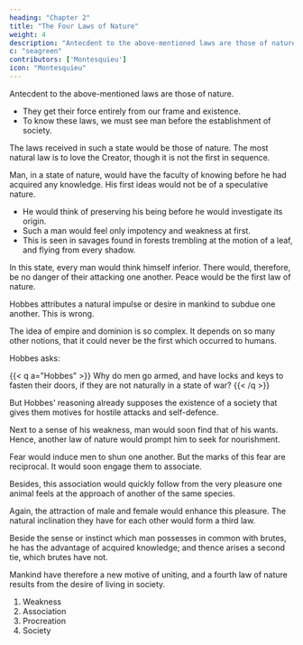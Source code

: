 ```yaml
---
heading: "Chapter 2"
title: "The Four Laws of Nature"
weight: 4
description: "Antecdent to the above-mentioned laws are those of nature"
c: "seagreen"
contributors: ['Montesquieu']
icon: "Montesquieu"
---
```



Antecdent to the above-mentioned laws are those of nature.
- They get their force entirely from our frame and existence.
- To know these laws, we must see man before the establishment of society.

The laws received in such a state would be those of nature. The most natural law is to love the Creator, though it is not the first in sequence. 

Man, in a state of nature, would have the faculty of knowing before he had acquired any knowledge. His first ideas would not be of a speculative nature.
- He would think of preserving his being before he would investigate its origin.
- Such a man would feel only impotency and weakness at first.
- This is seen in savages found in forests trembling at the motion of a leaf, and flying from every shadow.

In this state, every man would think himself inferior. There would, therefore, be no danger of their attacking one another. Peace would be the first law of nature.

Hobbes attributes a natural impulse or desire in mankind to subdue one another. This is wrong.

The idea of empire and dominion is so complex. It depends on so many other notions, that it could never be the first which occurred to humans.

Hobbes asks:

{{< q a="Hobbes" >}}
Why do men go armed, and have locks and keys to fasten their doors, if they are not naturally in a state of war?
{{< /q >}}


But Hobbes' reasoning already supposes the existence of a society that gives them motives for hostile attacks and self-defence.

 <!-- attributes to mankind, before the establishment of society, what can happen but in consequence of this establishment, which furnishes them with ? -->

Next to a sense of his weakness, man would soon find that of his wants. Hence, another law of nature would prompt him to seek for nourishment.

Fear would induce men to shun one another. But the marks of this fear are reciprocal. It would soon engage them to associate.

Besides, this association would quickly follow from the very pleasure one animal feels at the approach of another of the same species.

Again, the attraction of male and female would enhance this pleasure. The natural inclination they have for each other would form a third law.

Beside the sense or instinct which man possesses in common with brutes, he has the advantage of acquired knowledge; and thence arises a second tie, which brutes have not.

Mankind have therefore a new motive of uniting, and a fourth law of nature results from the desire of living in society.

1. Weakness
2. Association
3. Procreation
4. Society